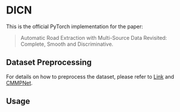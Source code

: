 # DICN
This is the official PyTorch implementation for the paper:

> Automatic Road Extraction with Multi-Source Data Revisited: Complete, Smooth and Discriminative.

## Dataset Preprocessing
For details on how to preprocess the dataset, please refer to [Link](https://github.com/suniique/Leveraging-Crowdsourced-GPS-Data-for-Road-Extraction-from-Aerial-Imagery) and [CMMPNet](https://github.com/liulingbo918/CMMPNet/tree/main).

## Usage

